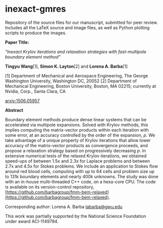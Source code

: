 inexact-gmres
=============
Repository of the source files for our manuscript, submitted for peer review. Includes all the LaTeX source and image files, as well as Python plotting scripts to produce the images.

**Paper Title:**

*"Inexact Krylov iterations and relaxation strategies with fast-multipole boundary element method"*

**Tingyu Wang**[1],
**Simon K. Layton**[2]
and **Lorena A. Barba**[1]

[1] Department of Mechanical and Aerospace Engineering, The George Washington University, Washington DC, 20052
[2] Department of Mechanical Engineering, Boston University, Boston, MA 02215; currently at Nvidia, Corp., Santa Clara, CA

[arxiv:1506.05957](http://arxiv.org/abs/1506.05957)

**Abstract**

Boundary element methods produce dense linear systems that can be accelerated via multipole expansions. Solved with Krylov methods, this implies computing the matrix-vector products within each iteration with some error, at an accuracy controlled by the order of the expansion, *p*. We take advantage of a unique property of Krylov iterations that allow lower accuracy of the matrix-vector products as convergence proceeds, and propose a relaxation strategy based on progressively decreasing *p*. 
 In extensive numerical tests of the relaxed Krylov iterations, we obtained speed-ups of between 1.5x and 2.3x for Laplace problems and between 2.7x and 4.5x for Stokes problems. We include an application to Stokes flow around red blood cells, computing with up to 64 cells and problem size up to 131k boundary elements and nearly 400k unknowns. The study was done with an in-house multi-threaded C++ code, on a hexa-core CPU. The code is available on its version-control repository, [https://github.com/barbagroup/fmm-bem-relaxed](https://github.com/barbagroup/fmm-bem-relaxed).

Corresponding author: Lorena A. Barba [labarba@gwu.edu](mailto:labarba@gwu.edu)

This work was partially supported by the National Science Foundation under award ACI-1149784.
